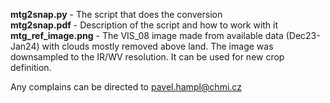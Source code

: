 <b>mtg2snap.py</b> - The script that does the conversion<br>
<b>mtg2snap.pdf</b> - Description of the script and how to work with it<br>
<b>mtg_ref_image.png</b> - The VIS_08 image made from available data (Dec23-Jan24) with clouds mostly removed above land. The image was downsampled to the IR/WV resolution. It can be used for new crop definition.

Any complains can be directed to pavel.hampl@chmi.cz
